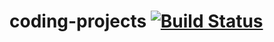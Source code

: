 # coding-projects [![Build Status](https://travis-ci.org/Clare72/coding-projects.svg?branch=master)](https://travis-ci.org/Clare72/coding-projects)
